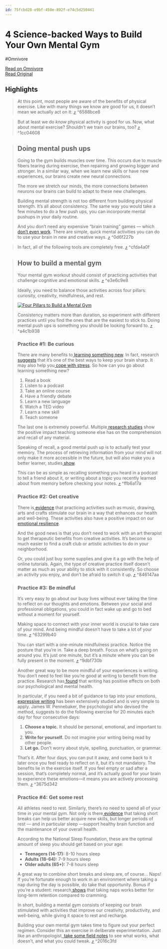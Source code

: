 ```yaml
---
id: 75fcbd28-e9bf-450e-892f-e74c5d250441
---
```


# 4 Science-backed Ways to Build Your Own Mental Gym
#Omnivore

[Read on Omnivore](https://omnivore.app/me/4-science-backed-ways-to-build-your-own-mental-gym-18dfdbf0548)  
[Read Original](https://nesslabs.com/mental-gym)

## Highlights

> At this point, most people are aware of the benefits of physical exercise. Like with many things we know are good for us, it doesn’t mean we actually act on it: [⤴️](https://omnivore.app/me/4-science-backed-ways-to-build-your-own-mental-gym-18dfdbf0548#6588bce8-2d81-4392-bd48-415367da707b) ^6588bce8

> But at least we do _know_ physical activity is good for us. Now, what about mental exercise? Shouldn’t we train our brains, too? [⤴️](https://omnivore.app/me/4-science-backed-ways-to-build-your-own-mental-gym-18dfdbf0548#1cc04608-6073-4b1a-816e-3442470770c4) ^1cc04608

> ## Doing mental push ups
> 
> Going to the gym builds muscles over time. This occurs due to muscle fibers tearing during exercise, then repairing and growing bigger and stronger. In a similar way, when we learn new skills or have new experiences, our brains create new neural connections.
> 
> The more we stretch our minds, the more connections between neurons our brains can build to adapt to these new challenges.
> 
> Building mental strength is not too different from building physical strength. It’s all about consistency. The same way you would take a few minutes to do a few push ups, you can incorporate mental pushups in your daily routine.
> 
> And you don’t need any expensive “brain training” games — which[ don’t even work](https://nesslabs.com/brain-training). There are simple, quick mental activities you can do to use your brain in new and creative ways. [⤴️](https://omnivore.app/me/4-science-backed-ways-to-build-your-own-mental-gym-18dfdbf0548#0d6f227b-11a8-4fad-adca-301ea9cfbb53) ^0d6f227b

> In fact, all of the following tools are completely free. [⤴️](https://omnivore.app/me/4-science-backed-ways-to-build-your-own-mental-gym-18dfdbf0548#cfda4a0f-4105-4943-a71e-3add022eb916) ^cfda4a0f

> ## How to build a mental gym
> 
> Your mental gym workout should consist of practicing activities that challenge cognitive and emotional skills. [⤴️](https://omnivore.app/me/4-science-backed-ways-to-build-your-own-mental-gym-18dfdbf0548#e3e6c9e8-c09a-4005-a07a-17064b59fd4f) ^e3e6c9e8

> Ideally, you need to balance those activities across four pillars: curiosity, creativity, mindfulness, and rest.
> 
> [![Four Pillars to Build a Mental Gym](https://proxy-prod.omnivore-image-cache.app/1024x576,sYxmKzAlmkr0UBmGKR3wyso82UOsE3c5sMsWZ5sqeZTQ/https://nesslabs.com/wp-content/uploads/2023/11/mental-gym-ness-labs-banner-1024x576.png)](https://nesslabs.com/wp-content/uploads/2023/11/mental-gym-ness-labs-banner.png)
> 
> Consistency matters more than duration, so experiment with different practices until you find the ones that are the easiest to stick to. Doing mental push ups is something you should be looking forward to. [⤴️](https://omnivore.app/me/4-science-backed-ways-to-build-your-own-mental-gym-18dfdbf0548#a4c1b938-182a-4365-88b8-b3be15f36670) ^a4c1b938

> ### Practice #1: Be curious
> 
> There are many benefits to[ learning something new](https://nesslabs.com/learning-how-to-learn). In fact, research[ suggests](https://journals.sagepub.com/doi/abs/10.1177/0956797613499592) that it’s one of the best ways to keep your brain sharp. It may also help you[ cope with stress](https://hbr.org/2018/09/to-cope-with-stress-try-learning-something-new). So how can you go about learning something new?
> 
> 1. Read a book
> 2. Listen to a podcast
> 3. Take an online course
> 4. Have a friendly debate
> 5. Learn a new language
> 6. Watch a TED video
> 7. Learn a new skill
> 8. Teach someone
> 
> The last one is extremely powerful. Multiple[ research](https://www.sciencedirect.com/science/article/pii/S0361476X13000209)[ studies](https://onlinelibrary.wiley.com/doi/abs/10.1002/acp.3410) show the positive impact teaching someone else has on the comprehension and recall of any material.
> 
> Speaking of recall, a good mental push up is to actually test your memory. The process of retrieving information from your mind will not only make it more accessible in the future, but will also make you a better learner, studies[ show](https://www.apa.org/science/about/psa/2016/06/learning-memory).
> 
> This can be as simple as recalling something you heard in a podcast to tell a friend about it, or writing about a topic you recently learned about from memory before checking your notes. [⤴️](https://omnivore.app/me/4-science-backed-ways-to-build-your-own-mental-gym-18dfdbf0548#ffb6a17a-cbd9-445e-b66d-edf23d8ac091) ^ffb6a17a

> ### Practice #2: Get creative
> 
> There is[ evidence](https://www.ncbi.nlm.nih.gov/pubmed/17623380) that practicing activities such as music, drawing, arts and crafts stimulate our brain in a way that enhances our health and well-being. These activities also have a positive impact on our[ emotional resilience](https://www.ncbi.nlm.nih.gov/pmc/articles/PMC4077746/).
> 
> And the good news is that you don’t need to work with an art therapist to get therapeutic benefits from creative activities. It’s become so much easier to find a craft club or artistic activities to do in your neighborhood.
> 
> Or, you could just buy some supplies and give it a go with the help of online tutorials. Again, the type of creative practice itself doesn’t matter as much as your ability to stick with it consistently. So choose an activity you enjoy, and don’t be afraid to switch it up. [⤴️](https://omnivore.app/me/4-science-backed-ways-to-build-your-own-mental-gym-18dfdbf0548#846147aa-5408-4d7d-81b0-6fcf108b910a) ^846147aa

> ### Practice #3: Be mindful
> 
> It’s very easy to go about our busy lives without ever taking the time to reflect on our thoughts and emotions. Between your social and professional obligations, you could in fact wake up and go to bed without a moment for yourself.
> 
> Making space to connect with your inner world is crucial to take care of your mind. And being mindful doesn’t have to take a lot of your time. [⤴️](https://omnivore.app/me/4-science-backed-ways-to-build-your-own-mental-gym-18dfdbf0548#63299b40-a24c-45ae-97dc-818037e71e38) ^63299b40

> You can start with a one-minute mindfulness practice. Notice the posture that you’re in. Take a deep breath. Focus on what’s going on around you. It’s just one minute, but it’s a minute where you can be fully present in the moment. [⤴️](https://omnivore.app/me/4-science-backed-ways-to-build-your-own-mental-gym-18dfdbf0548#9dbf730b-53bf-4993-a7df-4680b2a98e47) ^9dbf730b

> Another great way to be more mindful of your experiences is writing. You don’t need to feel like you’re good at writing to benefit from the practice. Research has[ found](https://www.ncbi.nlm.nih.gov/pmc/articles/PMC3830620/) that writing has positive effects on both our psychological and mental health.
> 
> In particular, if you need a bit of guidance to tap into your emotions,[ expressive writing](https://journals.sagepub.com/doi/10.1177/1745691617707315) has been extensively studied and is very simple to apply. James W. Pennebaker, the psychologist who devised the method, suggests to do the following exercise for 20 minutes each day for four consecutive days:
> 
> 1. **Choose a topic.** It should be personal, emotional, and important to you.
> 2. **Write for yourself.** Do not imagine your writing being read by other people.
> 3. **Let go.** Don’t worry about style, spelling, punctuation, or grammar.
> 
> That’s it. After four days, you can put it away, and come back to it later once you feel ready to reflect on it, but it’s not mandatory. The benefits lie in the exercise itself. If you feel empty or sad after a session, that’s completely normal, and it’s actually good for your brain to experience these emotions—it means you are actively processing them. [⤴️](https://omnivore.app/me/4-science-backed-ways-to-build-your-own-mental-gym-18dfdbf0548#3675d342-eb8d-445d-9296-488369c152b2) ^3675d342

> ### Practice #4: Get some rest
> 
> All athletes need to rest. Similarly, there’s no need to spend all of your time in your mental gym. Not only is there[ evidence](https://www.nih.gov/news-events/news-releases/study-shows-how-taking-short-breaks-may-help-our-brains-learn-new-skills) that taking short breaks can help us better acquire new skills, but longer periods of rest — and in particular sleep —support healthy brain function and the maintenance of your overall health.
> 
> According to the National Sleep Foundation, these are the optimal amount of sleep you should get based on your age:
> 
> * **Teenagers (14-17):** 8-10 hours sleep
> * **Adults (18-64):** 7-9 hours sleep
> * **Older adults (65+):** 7-8 hours sleep
> 
> A great way to combine short breaks and sleep are, of course… Naps! If you’re fortunate enough to work in an environment where taking a nap during the day is possible, do take that opportunity. Bonus if you’re a student: research[ shows](https://www.ncbi.nlm.nih.gov/pmc/articles/PMC6335868/) that taking naps works better for long-term retention compared to cramming.
> 
> In short, building a mental gym consists of keeping our brain stimulated with activities that improve our creativity, productivity, and well-being, while giving it space to rest and recharge.
> 
> Building your own mental gym takes time to figure out your perfect regimen. Consider this an exercise in deliberate experimentation. Just like an anthropologist,[ take some field notes](https://nesslabs.com/self-anthropology-field-notes) to see what works, what doesn’t, and what you could tweak. [⤴️](https://omnivore.app/me/4-science-backed-ways-to-build-your-own-mental-gym-18dfdbf0548#2016c3fd-11a2-4a31-8d8e-1b929d2217f2) ^2016c3fd

